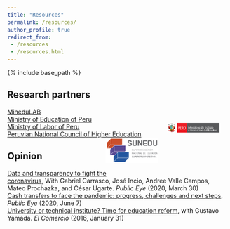 ```yaml
---
title: "Resources"
permalink: /resources/
author_profile: true
redirect_from:
 - /resources
 - /resources.html
---
```


  {% include base_path %}

## Research partners
[MineduLAB](http://www.minedu.gob.pe/minedulab/)<br>
[Ministry of Education of Peru](https://www.gob.pe/minedu)<br>
[Ministry of Labor of Peru](https://www.gob.pe/mtpe)
<img class="img-responsive" style="float: right; margin: 0px 20px 20px 0px;" src="/images/MTPE-800px-PCM-Trabajo.png" width="120"><br>
[Peruvian National Council of Higher Education](https://www.gob.pe/sunedu)
<img class="img-responsive" style="float: right; margin: 0px 20px 20px -2px;" src="/images/SUNEDU.png" width="120"><br>


## Opinion
[Data and transparency to fight the coronavirus](https://ojo-publico.com/1718/datos-y-transparencia-para-luchar-contra-el-coronavirus), With Gabriel Carrasco, José Incio, Andree Valle Campos, Mateo Prochazka, and César Ugarte. _Public Eye_ (2020, March 30)<br>
[Cash transfers to face the pandemic: progress, challenges and next steps](https://ojo-publico.com/1852/los-bonos-para-encarar-la-pandemia-avances-retos-y-siguientes-pasos). _Public Eye_ (2020, June 7)<br>
[University or technical institute? Time for education reform](https://elcomercio-pe.translate.goog/economia/peru/universidad-instituto-hora-reforma-educacion-209625-noticia/?_x_tr_sl=es&_x_tr_tl=en&_x_tr_hl=en&_x_tr_pto=sc), with Gustavo Yamada. _El Comercio_ (2016, January 31)
